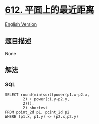 # [612. 平面上的最近距离](https://leetcode-cn.com/problems/shortest-distance-in-a-plane)

[English Version](/solution/0600-0699/0612.Shortest%20Distance%20in%20a%20Plane/README_EN.md)

## 题目描述

<!-- 这里写题目描述 -->

None

## 解法

<!-- 这里可写通用的实现逻辑 -->

<!-- tabs:start -->

### **SQL**

```
SELECT round(min(sqrt(power(p1.x-p2.x,
        2) + power(p1.y-p2.y,
        2))),
        2) shortest
FROM point_2d p1, point_2d p2
WHERE (p1.x, p1.y) <> (p2.x,p2.y)
```

<!-- tabs:end -->
